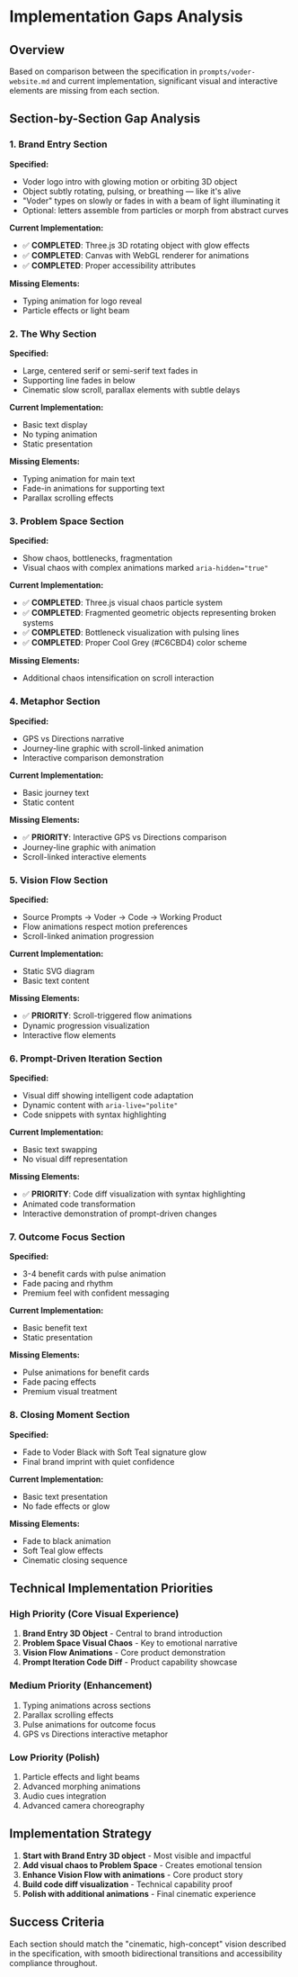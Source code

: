# Implementation Gaps Analysis

## Overview

Based on comparison between the specification in `prompts/voder-website.md` and current implementation, significant visual and interactive elements are missing from each section.

## Section-by-Section Gap Analysis

### 1. Brand Entry Section

**Specified:**
- Voder logo intro with glowing motion or orbiting 3D object
- Object subtly rotating, pulsing, or breathing — like it's alive
- "Voder" types on slowly or fades in with a beam of light illuminating it
- Optional: letters assemble from particles or morph from abstract curves

**Current Implementation:**
- ✅ **COMPLETED**: Three.js 3D rotating object with glow effects
- ✅ **COMPLETED**: Canvas with WebGL renderer for animations
- ✅ **COMPLETED**: Proper accessibility attributes

**Missing Elements:**
- Typing animation for logo reveal
- Particle effects or light beam

### 2. The Why Section

**Specified:**
- Large, centered serif or semi-serif text fades in
- Supporting line fades in below
- Cinematic slow scroll, parallax elements with subtle delays

**Current Implementation:**
- Basic text display
- No typing animation
- Static presentation

**Missing Elements:**
- Typing animation for main text
- Fade-in animations for supporting text
- Parallax scrolling effects

### 3. Problem Space Section

**Specified:**
- Show chaos, bottlenecks, fragmentation
- Visual chaos with complex animations marked `aria-hidden="true"`

**Current Implementation:**

- ✅ **COMPLETED**: Three.js visual chaos particle system
- ✅ **COMPLETED**: Fragmented geometric objects representing broken systems
- ✅ **COMPLETED**: Bottleneck visualization with pulsing lines
- ✅ **COMPLETED**: Proper Cool Grey (#C6CBD4) color scheme

**Missing Elements:**

- Additional chaos intensification on scroll interaction

### 4. Metaphor Section

**Specified:**
- GPS vs Directions narrative
- Journey-line graphic with scroll-linked animation
- Interactive comparison demonstration

**Current Implementation:**
- Basic journey text
- Static content

**Missing Elements:**
- ✅ **PRIORITY**: Interactive GPS vs Directions comparison
- Journey-line graphic with animation
- Scroll-linked interactive elements

### 5. Vision Flow Section

**Specified:**
- Source Prompts → Voder → Code → Working Product
- Flow animations respect motion preferences
- Scroll-linked animation progression

**Current Implementation:**
- Static SVG diagram
- Basic text content

**Missing Elements:**
- ✅ **PRIORITY**: Scroll-triggered flow animations
- Dynamic progression visualization
- Interactive flow elements

### 6. Prompt-Driven Iteration Section

**Specified:**
- Visual diff showing intelligent code adaptation
- Dynamic content with `aria-live="polite"`
- Code snippets with syntax highlighting

**Current Implementation:**
- Basic text swapping
- No visual diff representation

**Missing Elements:**
- ✅ **PRIORITY**: Code diff visualization with syntax highlighting
- Animated code transformation
- Interactive demonstration of prompt-driven changes

### 7. Outcome Focus Section

**Specified:**
- 3-4 benefit cards with pulse animation
- Fade pacing and rhythm
- Premium feel with confident messaging

**Current Implementation:**
- Basic benefit text
- Static presentation

**Missing Elements:**
- Pulse animations for benefit cards
- Fade pacing effects
- Premium visual treatment

### 8. Closing Moment Section

**Specified:**
- Fade to Voder Black with Soft Teal signature glow
- Final brand imprint with quiet confidence

**Current Implementation:**
- Basic text presentation
- No fade effects or glow

**Missing Elements:**
- Fade to black animation
- Soft Teal glow effects
- Cinematic closing sequence

## Technical Implementation Priorities

### High Priority (Core Visual Experience)
1. **Brand Entry 3D Object** - Central to brand introduction
2. **Problem Space Visual Chaos** - Key to emotional narrative
3. **Vision Flow Animations** - Core product demonstration
4. **Prompt Iteration Code Diff** - Product capability showcase

### Medium Priority (Enhancement)
1. Typing animations across sections
2. Parallax scrolling effects
3. Pulse animations for outcome focus
4. GPS vs Directions interactive metaphor

### Low Priority (Polish)
1. Particle effects and light beams
2. Advanced morphing animations
3. Audio cues integration
4. Advanced camera choreography

## Implementation Strategy

1. **Start with Brand Entry 3D object** - Most visible and impactful
2. **Add visual chaos to Problem Space** - Creates emotional tension
3. **Enhance Vision Flow with animations** - Core product story
4. **Build code diff visualization** - Technical capability proof
5. **Polish with additional animations** - Final cinematic experience

## Success Criteria

Each section should match the "cinematic, high-concept" vision described in the specification, with smooth bidirectional transitions and accessibility compliance throughout.
